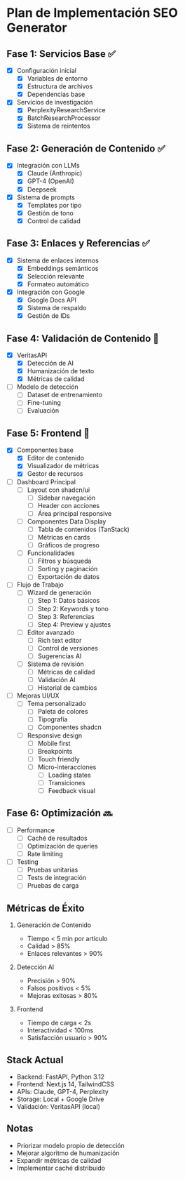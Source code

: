 # Plan de Implementación SEO Generator

## Fase 1: Servicios Base ✅
- [x] Configuración inicial
  - [x] Variables de entorno
  - [x] Estructura de archivos
  - [x] Dependencias base

- [x] Servicios de investigación
  - [x] PerplexityResearchService
  - [x] BatchResearchProcessor
  - [x] Sistema de reintentos

## Fase 2: Generación de Contenido ✅
- [x] Integración con LLMs
  - [x] Claude (Anthropic)
  - [x] GPT-4 (OpenAI)
  - [x] Deepseek

- [x] Sistema de prompts
  - [x] Templates por tipo
  - [x] Gestión de tono
  - [x] Control de calidad

## Fase 3: Enlaces y Referencias ✅
- [x] Sistema de enlaces internos
  - [x] Embeddings semánticos
  - [x] Selección relevante
  - [x] Formateo automático

- [x] Integración con Google
  - [x] Google Docs API
  - [x] Sistema de respaldo
  - [x] Gestión de IDs

## Fase 4: Validación de Contenido 🔄
- [x] VeritasAPI
  - [x] Detección de AI
  - [x] Humanización de texto
  - [x] Métricas de calidad

- [ ] Modelo de detección
  - [ ] Dataset de entrenamiento
  - [ ] Fine-tuning
  - [ ] Evaluación

## Fase 5: Frontend 🔄
- [x] Componentes base
  - [x] Editor de contenido
  - [x] Visualizador de métricas
  - [x] Gestor de recursos

- [ ] Dashboard Principal
  - [ ] Layout con shadcn/ui
    - [ ] Sidebar navegación
    - [ ] Header con acciones
    - [ ] Área principal responsive
  - [ ] Componentes Data Display
    - [ ] Tabla de contenidos (TanStack)
    - [ ] Métricas en cards
    - [ ] Gráficos de progreso
  - [ ] Funcionalidades
    - [ ] Filtros y búsqueda
    - [ ] Sorting y paginación
    - [ ] Exportación de datos

- [ ] Flujo de Trabajo
  - [ ] Wizard de generación
    - [ ] Step 1: Datos básicos
    - [ ] Step 2: Keywords y tono
    - [ ] Step 3: Referencias
    - [ ] Step 4: Preview y ajustes
  - [ ] Editor avanzado
    - [ ] Rich text editor
    - [ ] Control de versiones
    - [ ] Sugerencias AI
  - [ ] Sistema de revisión
    - [ ] Métricas de calidad
    - [ ] Validación AI
    - [ ] Historial de cambios

- [ ] Mejoras UI/UX
  - [ ] Tema personalizado
    - [ ] Paleta de colores
    - [ ] Tipografía
    - [ ] Componentes shadcn
  - [ ] Responsive design
    - [ ] Mobile first
    - [ ] Breakpoints
    - [ ] Touch friendly
    - [ ] Micro-interacciones
      - [ ] Loading states
      - [ ] Transiciones
      - [ ] Feedback visual

## Fase 6: Optimización 🔜
- [ ] Performance
  - [ ] Caché de resultados
  - [ ] Optimización de queries
  - [ ] Rate limiting

- [ ] Testing
  - [ ] Pruebas unitarias
  - [ ] Tests de integración
  - [ ] Pruebas de carga

## Métricas de Éxito
1. Generación de Contenido
   - Tiempo < 5 min por artículo
   - Calidad > 85%
   - Enlaces relevantes > 90%

2. Detección AI
   - Precisión > 90%
   - Falsos positivos < 5%
   - Mejoras exitosas > 80%

3. Frontend
   - Tiempo de carga < 2s
   - Interactividad < 100ms
   - Satisfacción usuario > 90%

## Stack Actual
- Backend: FastAPI, Python 3.12
- Frontend: Next.js 14, TailwindCSS
- APIs: Claude, GPT-4, Perplexity
- Storage: Local + Google Drive
- Validación: VeritasAPI (local)

## Notas
- Priorizar modelo propio de detección
- Mejorar algoritmo de humanización
- Expandir métricas de calidad
- Implementar caché distribuido 